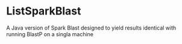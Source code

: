 # ListSparkBlast
A Java version of Spark Blast designed to yield results identical with running BlastP on a singla machine
